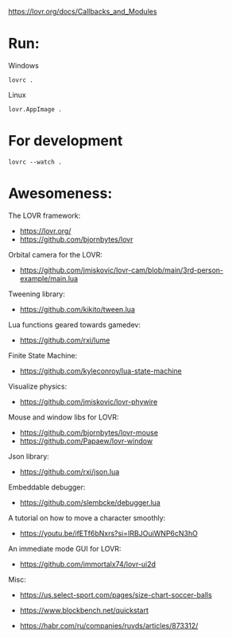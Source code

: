 https://lovr.org/docs/Callbacks_and_Modules

# Run:

Windows
```shell
lovrc .
```

Linux
```shell
lovr.AppImage .
```

# For development

```shell
lovrc --watch .
```

# Awesomeness:

The LOVR framework:
- https://lovr.org/
- https://github.com/bjornbytes/lovr

Orbital camera for the LOVR:
- https://github.com/jmiskovic/lovr-cam/blob/main/3rd-person-example/main.lua

Tweening library:
- https://github.com/kikito/tween.lua

Lua functions geared towards gamedev:
- https://github.com/rxi/lume

Finite State Machine:
- https://github.com/kyleconroy/lua-state-machine

Visualize physics:
- https://github.com/jmiskovic/lovr-phywire

Mouse and window libs for LOVR:
- https://github.com/bjornbytes/lovr-mouse
- https://github.com/Papaew/lovr-window

Json library:
- https://github.com/rxi/json.lua

Embeddable debugger:
- https://github.com/slembcke/debugger.lua

A tutorial on how to move a character smoothly:
- https://youtu.be/ifETf6bNxrs?si=IRBJOuiWNP6cN3hO

An immediate mode GUI for LOVR:
- https://github.com/immortalx74/lovr-ui2d

Misc:

- https://us.select-sport.com/pages/size-chart-soccer-balls

- https://www.blockbench.net/quickstart

- https://habr.com/ru/companies/ruvds/articles/873312/
